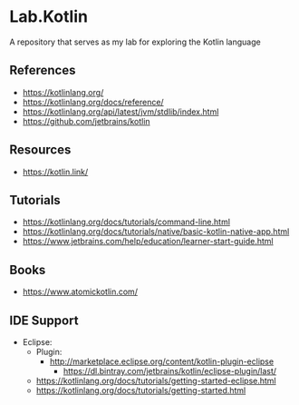 # Lab.Kotlin
A repository that serves as my lab for exploring the Kotlin language 

## References
- https://kotlinlang.org/
- https://kotlinlang.org/docs/reference/
- https://kotlinlang.org/api/latest/jvm/stdlib/index.html
- https://github.com/jetbrains/kotlin



## Resources
- https://kotlin.link/


## Tutorials
- https://kotlinlang.org/docs/tutorials/command-line.html
- https://kotlinlang.org/docs/tutorials/native/basic-kotlin-native-app.html
- https://www.jetbrains.com/help/education/learner-start-guide.html


## Books
- https://www.atomickotlin.com/


## IDE Support
- Eclipse:
  + Plugin:
    * http://marketplace.eclipse.org/content/kotlin-plugin-eclipse
      * https://dl.bintray.com/jetbrains/kotlin/eclipse-plugin/last/
  + https://kotlinlang.org/docs/tutorials/getting-started-eclipse.html
  + https://kotlinlang.org/docs/tutorials/getting-started.html
